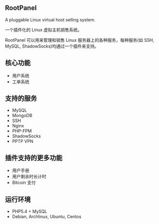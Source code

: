 ## RootPanel
A pluggable Linux virtual host selling system.

一个插件化的 Linux 虚拟主机销售系统。

RootPanel 可以用来管理和销售 Linux 服务器上的各种服务，每种服务(如 SSH, MySQL, ShadowSocks)均通过一个插件来支持。

## 核心功能

* 用户系统
* 工单系统

## 支持的服务

* MySQL
* MongoDB
* SSH
* Nginx
* PHP-FPM
* ShadowSocks
* PPTP VPN

## 插件支持的更多功能

* 用户手册
* 用户剩余时长计时
* Bitcoin 支付

## 运行环境

* PHP5.4 + MySQL
* Debian, Archlinux, Ubuntu, Centos
